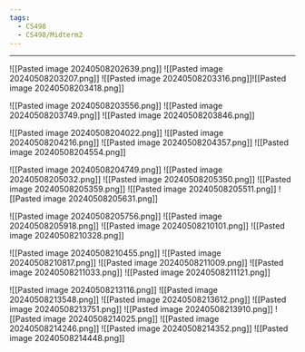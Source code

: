 ```yaml
---
tags:
  - CS498
  - CS498/Midterm2
---
```

---
![[Pasted image 20240508202639.png]]
![[Pasted image 20240508203207.png]]
![[Pasted image 20240508203316.png]]![[Pasted image 20240508203418.png]]

![[Pasted image 20240508203556.png]]
![[Pasted image 20240508203749.png]]
![[Pasted image 20240508203846.png]]

![[Pasted image 20240508204022.png]]
![[Pasted image 20240508204216.png]]
![[Pasted image 20240508204357.png]]
![[Pasted image 20240508204554.png]]

![[Pasted image 20240508204749.png]]
![[Pasted image 20240508205032.png]]
![[Pasted image 20240508205350.png]]
![[Pasted image 20240508205359.png]]
![[Pasted image 20240508205511.png]]
![[Pasted image 20240508205631.png]]

![[Pasted image 20240508205756.png]]
![[Pasted image 20240508205918.png]]
![[Pasted image 20240508210101.png]]
![[Pasted image 20240508210328.png]]

![[Pasted image 20240508210455.png]]
![[Pasted image 20240508210817.png]]
![[Pasted image 20240508211009.png]]
![[Pasted image 20240508211033.png]]
![[Pasted image 20240508211121.png]]

![[Pasted image 20240508213116.png]]
![[Pasted image 20240508213548.png]]
![[Pasted image 20240508213612.png]]
![[Pasted image 20240508213751.png]]
![[Pasted image 20240508213910.png]]
![[Pasted image 20240508214025.png]]
![[Pasted image 20240508214246.png]]
![[Pasted image 20240508214352.png]]
![[Pasted image 20240508214448.png]]

